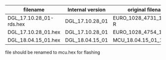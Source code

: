 | filename | Internal version | original filename | Has RDS |
|----------|------------------|-------------------|---------|
| DGL_17.10.28_01-rds.hex | DGL_17.10.28_01 | EURO_1028_4731_12V_MIX-R | Yes
|DGL_17.10.28_01.hex | DGL_17.10.28_01 | EURO_1028_4754_12V_MIX | No | 
| DGL_18.04.15_01.hex | DGL_18.04.15_01 | MCU_18.04.15_01_13M | Unknown


file should be renamed to mcu.hex for flashing
